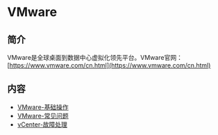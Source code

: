 # VMware

## 简介
VMware是全球桌面到数据中心虚拟化领先平台。VMware官网：[https://www.vmware.com/cn.html](https://www.vmware.com/cn.html)

## 内容
- [VMware-基础操作](https://gitbook.big1000.com/12-%E8%99%9A%E6%8B%9F%E5%8C%96%E5%B9%B3%E5%8F%B0/01-VMware/01-VMware-%E5%9F%BA%E7%A1%80%E6%93%8D%E4%BD%9C.html)
- [VMware-常见问题](https://gitbook.big1000.com/12-%E8%99%9A%E6%8B%9F%E5%8C%96%E5%B9%B3%E5%8F%B0/01-VMware/02-VMware-%E5%B8%B8%E8%A7%81%E9%97%AE%E9%A2%98.html)
- [vCenter-故障处理](https://gitbook.big1000.com/12-%E8%99%9A%E6%8B%9F%E5%8C%96%E5%B9%B3%E5%8F%B0/01-VMware/10-vCenter-%E6%95%85%E9%9A%9C%E5%A4%84%E7%90%86.html)
